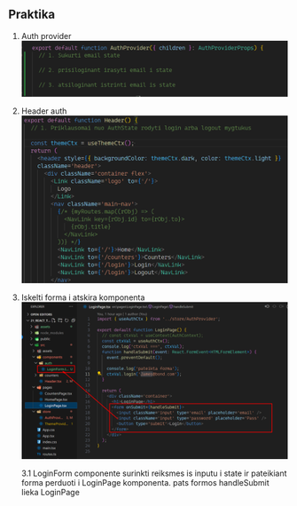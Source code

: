 ## Praktika

1. Auth provider ![](assets/2024-02-26-11-47-23.png)
2. Header auth ![](assets/2024-02-26-11-50-42.png)
3. Iskelti forma i atskira komponenta ![](assets/2024-02-26-11-52-48.png)

   3.1 LoginForm componente surinkti reiksmes is inputu i state ir pateikiant forma perduoti i LoginPage komponenta. pats formos handleSubmit lieka LoginPage
